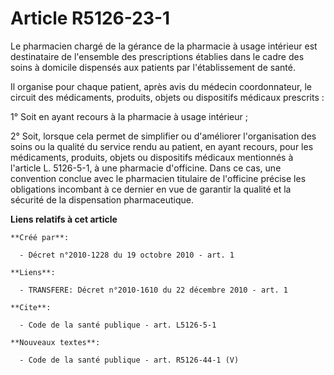 # Article R5126-23-1

Le pharmacien chargé de la gérance de la pharmacie à usage intérieur est destinataire de l'ensemble des prescriptions
établies dans le cadre des soins à domicile dispensés aux patients par l'établissement de santé. 

Il organise pour chaque patient, après avis du médecin coordonnateur, le circuit des médicaments, produits, objets ou
dispositifs médicaux prescrits : 

1° Soit en ayant recours à la pharmacie à usage intérieur ; 

2° Soit, lorsque cela permet de simplifier ou d'améliorer l'organisation des soins ou la qualité du service rendu au patient,
en ayant recours, pour les médicaments, produits, objets ou dispositifs médicaux mentionnés à l'article L. 5126-5-1, à une
pharmacie d'officine. Dans ce cas, une convention conclue avec le pharmacien titulaire de l'officine précise les obligations
incombant à ce dernier en vue de garantir la qualité et la sécurité de la dispensation pharmaceutique.

**Liens relatifs à cet article**

	**Créé par**:

	  - Décret n°2010-1228 du 19 octobre 2010 - art. 1

	**Liens**:

	  - TRANSFERE: Décret n°2010-1610 du 22 décembre 2010 - art. 1

	**Cite**:

	  - Code de la santé publique - art. L5126-5-1

	**Nouveaux textes**:

	  - Code de la santé publique - art. R5126-44-1 (V)

